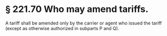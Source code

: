# § 221.70   Who may amend tariffs.

A tariff shall be amended only by the carrier or agent who issued the tariff (except as otherwise authorized in subparts P and Q).




